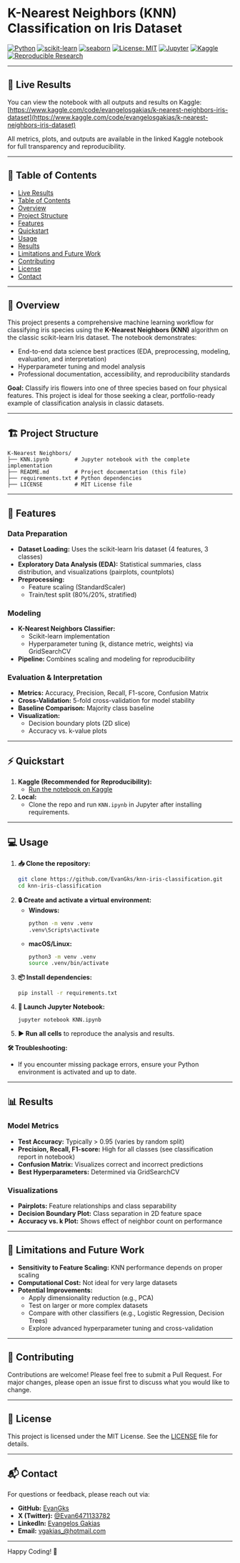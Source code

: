 # K-Nearest Neighbors (KNN) Classification on Iris Dataset

[![Python](https://img.shields.io/badge/Python-3.11%2B-blue.svg)](https://www.python.org/)
[![scikit-learn](https://img.shields.io/badge/scikit--learn-1.0%2B-f7931e?logo=scikit-learn&logoColor=white)](https://scikit-learn.org/stable/)
[![seaborn](https://img.shields.io/badge/seaborn-0.11%2B-4c8cbf?logo=seaborn&logoColor=white)](https://seaborn.pydata.org/)
[![License: MIT](https://img.shields.io/badge/License-MIT-yellow.svg)](./LICENSE)
[![Jupyter](https://img.shields.io/badge/Jupyter-Notebook-orange.svg)](https://jupyter.org/)
[![Kaggle](https://img.shields.io/badge/Kaggle-Notebook-blue.svg)](https://www.kaggle.com/code/evangelosgakias/k-nearest-neighbors-iris-dataset)
[![Reproducible Research](https://img.shields.io/badge/Reproducible-Yes-brightgreen.svg)](https://www.kaggle.com/code/evangelosgakias/k-nearest-neighbors-iris-dataset)

---

## 🚀 Live Results
You can view the notebook with all outputs and results on Kaggle: [https://www.kaggle.com/code/evangelosgakias/k-nearest-neighbors-iris-dataset](https://www.kaggle.com/code/evangelosgakias/k-nearest-neighbors-iris-dataset)

All metrics, plots, and outputs are available in the linked Kaggle notebook for full transparency and reproducibility.

---

## 📑 Table of Contents
- [Live Results](#-live-results)
- [Table of Contents](#-table-of-contents)
- [Overview](#-overview)
- [Project Structure](#-project-structure)
- [Features](#-features)
- [Quickstart](#-quickstart)
- [Usage](#-usage)
- [Results](#-results)
- [Limitations and Future Work](#-limitations-and-future-work)
- [Contributing](#-contributing)
- [License](#-license)
- [Contact](#-contact)

---

## 📝 Overview
This project presents a comprehensive machine learning workflow for classifying iris species using the **K-Nearest Neighbors (KNN)** algorithm on the classic scikit-learn Iris dataset. The notebook demonstrates:
- End-to-end data science best practices (EDA, preprocessing, modeling, evaluation, and interpretation)
- Hyperparameter tuning and model analysis
- Professional documentation, accessibility, and reproducibility standards

**Goal:** Classify iris flowers into one of three species based on four physical features. This project is ideal for those seeking a clear, portfolio-ready example of classification analysis in classic datasets.

---

## 🏗️ Project Structure
```
K-Nearest Neighbors/
├── KNN.ipynb        # Jupyter notebook with the complete implementation
├── README.md        # Project documentation (this file)
├── requirements.txt # Python dependencies
├── LICENSE          # MIT License file
```

---

## 🚀 Features
### Data Preparation
- **Dataset Loading:** Uses the scikit-learn Iris dataset (4 features, 3 classes)
- **Exploratory Data Analysis (EDA):** Statistical summaries, class distribution, and visualizations (pairplots, countplots)
- **Preprocessing:**
  - Feature scaling (StandardScaler)
  - Train/test split (80%/20%, stratified)

### Modeling
- **K-Nearest Neighbors Classifier:**
  - Scikit-learn implementation
  - Hyperparameter tuning (k, distance metric, weights) via GridSearchCV
- **Pipeline:** Combines scaling and modeling for reproducibility

### Evaluation & Interpretation
- **Metrics:** Accuracy, Precision, Recall, F1-score, Confusion Matrix
- **Cross-Validation:** 5-fold cross-validation for model stability
- **Baseline Comparison:** Majority class baseline
- **Visualization:**
  - Decision boundary plots (2D slice)
  - Accuracy vs. k-value plots

---

## ⚡ Quickstart
1. **Kaggle (Recommended for Reproducibility):**
   - [Run the notebook on Kaggle](https://www.kaggle.com/code/evangelosgakias/k-nearest-neighbors-iris-dataset)
2. **Local:**
   - Clone the repo and run `KNN.ipynb` in Jupyter after installing requirements.

---

## 💻 Usage
1. **📥 Clone the repository:**
   ```bash
   git clone https://github.com/EvanGks/knn-iris-classification.git
   cd knn-iris-classification
   ```
2. **🔒 Create and activate a virtual environment:**
   - **Windows:**
     ```bash
     python -m venv .venv
     .venv\Scripts\activate
     ```
   - **macOS/Linux:**
     ```bash
     python3 -m venv .venv
     source .venv/bin/activate
     ```
3. **📦 Install dependencies:**
   ```bash
   pip install -r requirements.txt
   ```
4. **🚀 Launch Jupyter Notebook:**
   ```bash
   jupyter notebook KNN.ipynb
   ```
5. **▶️ Run all cells** to reproduce the analysis and results.

**🛠️ Troubleshooting:**
- If you encounter missing package errors, ensure your Python environment is activated and up to date.

---

## 📊 Results
### Model Metrics
- **Test Accuracy:** Typically > 0.95 (varies by random split)
- **Precision, Recall, F1-score:** High for all classes (see classification report in notebook)
- **Confusion Matrix:** Visualizes correct and incorrect predictions
- **Best Hyperparameters:** Determined via GridSearchCV

### Visualizations
- **Pairplots:** Feature relationships and class separability
- **Decision Boundary Plot:** Class separation in 2D feature space
- **Accuracy vs. k Plot:** Shows effect of neighbor count on performance

---

## 📝 Limitations and Future Work
- **Sensitivity to Feature Scaling:** KNN performance depends on proper scaling
- **Computational Cost:** Not ideal for very large datasets
- **Potential Improvements:**
  - Apply dimensionality reduction (e.g., PCA)
  - Test on larger or more complex datasets
  - Compare with other classifiers (e.g., Logistic Regression, Decision Trees)
  - Explore advanced hyperparameter tuning and cross-validation

---

## 🤝 Contributing
Contributions are welcome! Please feel free to submit a Pull Request. For major changes, please open an issue first to discuss what you would like to change.

---

## 📝 License
This project is licensed under the MIT License. See the [LICENSE](./LICENSE) file for details.

---

## 📬 Contact
For questions or feedback, please reach out via:
- **GitHub:** [EvanGks](https://github.com/EvanGks)
- **X (Twitter):** [@Evan6471133782](https://x.com/Evan6471133782)
- **LinkedIn:** [Evangelos Gakias](https://www.linkedin.com/in/evangelos-gakias-346a9072)
- **Email:** [vgakias_@hotmail.com](mailto:vgakias_@hotmail.com)

---

Happy Coding! 🚀